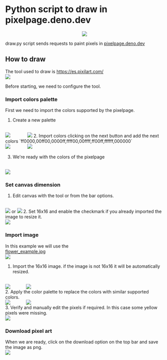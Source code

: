 # Python script to draw in pixelpage.deno.dev
<div style="text-align: center;">
<img style="max-height: 400px;align-items:center" src="public/pixelpage_flower.png" /></div>

draw.py script sends requests to paint pixels in [pixelpage.deno.dev](pixelpage.deno.dev)


## How to draw

The tool used to draw is
https://es.pixilart.com/
<br>
<img style="max-height: 400px;" src="public/pixilart_banner.png" />

Before starting, we need to configure the tool.

### Import colors palette
First we need to import the colors supported by the pixelpage.
1. Create a new palette
<br>
<img style="max-height:200px;margin-right:50px;" src="public/pixilart_colors_new_palette.png"/>
<img style="max-height:150px;" src="public/pixilart_set_palette_name.png"/>
2. Import colors clicking on the next button and add the next colors  `ff0000,00ff00,0000ff,ffff00,00ffff,ff00ff,ffffff,000000`
<br>
<img style="max-height:200px;margin-right:50px;" src="public/pixilart_colors_import.png"/>
<img style="max-height:150px;" src="public/pixilart_set_colors.png"/>

3. We're ready with the colors of the pixelpage
<br>
<img style="max-height:200px;" src="public/pixilart_colors.png"/>

### Set canvas dimension
1. Edit canvas with the tool or from the bar options.
<br>
<img style="max-height:200px;" src="public/pixilart_button_edit_canvas.png"/>
or 
<img style="max-height:150px;" src="public/pixilart_button_resize_canvas.png"/>
2. Set 16x16 and enable the checkmark if you already imported the image to resize it.
<br>
<img style="max-height:200px;" src="public/pixilart_canvas_resize.png"/>

### Import image
In this example we will use the 
<br>
<a href="flower_example.jpg">
    flower_example.jpg
    <br>
    <img style="max-height:250px;" src="flower_example.jpg"/>
</a>

1. Import the 16x16 image.
if the image is not 16x16 it will be automatically resized.
<br>
<div style="display:flex;align-items:center;">
    <img style="max-height:250px;margin-right:50px;" src="public/pixilart_import.png"/>
    <img style="max-height:250px;" src="public/pixilart_flower_example.png"/>
</div>
2. Apply the color palette to replace the colors with similar supported colors.
<br>
<div style="display:flex;align-items:center;">
    <img style="max-height:180px;margin-right:50px;" src="public/pixilart_apply_palette.png"/>
    <img style="max-height:250px;" src="public/pixilart_flower_example_color_palette.png"/>
</div>
3. Verify and manually edit the pixels if required. In this case some yellow pixels were missing.
<br>
<img style="max-height:250px;" src="public/pixilart_flower_example_complete.png"/>

### Download pixel art
When we are ready, click on the download option on the top bar and save the image as png.
<br>
<img style="max-height:250px;" src="public/pixilart_download.png"/>